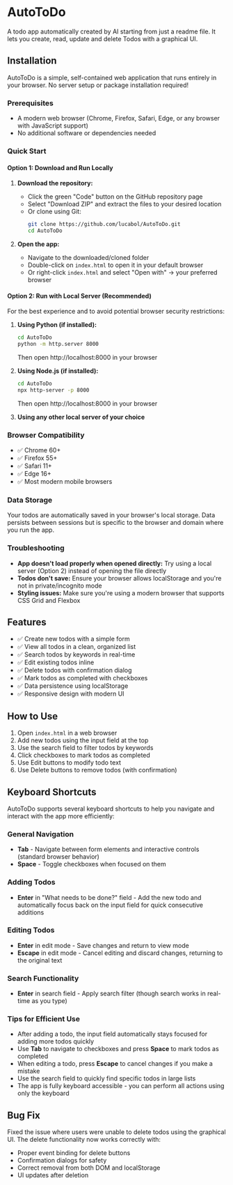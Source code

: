 # AutoToDo
A todo app automatically created by AI starting from just a readme file. It lets you create, read, update and delete Todos with a graphical UI.

## Installation

AutoToDo is a simple, self-contained web application that runs entirely in your browser. No server setup or package installation required!

### Prerequisites
- A modern web browser (Chrome, Firefox, Safari, Edge, or any browser with JavaScript support)
- No additional software or dependencies needed

### Quick Start

#### Option 1: Download and Run Locally
1. **Download the repository:**
   - Click the green "Code" button on the GitHub repository page
   - Select "Download ZIP" and extract the files to your desired location
   - Or clone using Git:
     ```bash
     git clone https://github.com/lucabol/AutoToDo.git
     cd AutoToDo
     ```

2. **Open the app:**
   - Navigate to the downloaded/cloned folder
   - Double-click on `index.html` to open it in your default browser
   - Or right-click `index.html` and select "Open with" → your preferred browser

#### Option 2: Run with Local Server (Recommended)
For the best experience and to avoid potential browser security restrictions:

1. **Using Python (if installed):**
   ```bash
   cd AutoToDo
   python -m http.server 8000
   ```
   Then open http://localhost:8000 in your browser

2. **Using Node.js (if installed):**
   ```bash
   cd AutoToDo
   npx http-server -p 8000
   ```
   Then open http://localhost:8000 in your browser

3. **Using any other local server of your choice**

### Browser Compatibility
- ✅ Chrome 60+
- ✅ Firefox 55+
- ✅ Safari 11+
- ✅ Edge 16+
- ✅ Most modern mobile browsers

### Data Storage
Your todos are automatically saved in your browser's local storage. Data persists between sessions but is specific to the browser and domain where you run the app.

### Troubleshooting
- **App doesn't load properly when opened directly:** Try using a local server (Option 2) instead of opening the file directly
- **Todos don't save:** Ensure your browser allows localStorage and you're not in private/incognito mode
- **Styling issues:** Make sure you're using a modern browser that supports CSS Grid and Flexbox

## Features
- ✅ Create new todos with a simple form
- ✅ View all todos in a clean, organized list
- ✅ Search todos by keywords in real-time
- ✅ Edit existing todos inline
- ✅ Delete todos with confirmation dialog
- ✅ Mark todos as completed with checkboxes
- ✅ Data persistence using localStorage
- ✅ Responsive design with modern UI

## How to Use
1. Open `index.html` in a web browser
2. Add new todos using the input field at the top
3. Use the search field to filter todos by keywords
4. Click checkboxes to mark todos as completed
5. Use Edit buttons to modify todo text
6. Use Delete buttons to remove todos (with confirmation)

## Keyboard Shortcuts
AutoToDo supports several keyboard shortcuts to help you navigate and interact with the app more efficiently:

### General Navigation
- **Tab** - Navigate between form elements and interactive controls (standard browser behavior)
- **Space** - Toggle checkboxes when focused on them

### Adding Todos
- **Enter** in "What needs to be done?" field - Add the new todo and automatically focus back on the input field for quick consecutive additions

### Editing Todos
- **Enter** in edit mode - Save changes and return to view mode
- **Escape** in edit mode - Cancel editing and discard changes, returning to the original text

### Search Functionality
- **Enter** in search field - Apply search filter (though search works in real-time as you type)

### Tips for Efficient Use
- After adding a todo, the input field automatically stays focused for adding more todos quickly
- Use **Tab** to navigate to checkboxes and press **Space** to mark todos as completed
- When editing a todo, press **Escape** to cancel changes if you make a mistake
- Use the search field to quickly find specific todos in large lists
- The app is fully keyboard accessible - you can perform all actions using only the keyboard

## Bug Fix
Fixed the issue where users were unable to delete todos using the graphical UI. The delete functionality now works correctly with:
- Proper event binding for delete buttons
- Confirmation dialogs for safety
- Correct removal from both DOM and localStorage
- UI updates after deletion
